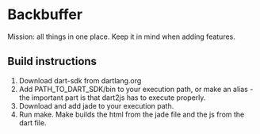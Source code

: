 # Backbuffer
Mission: all things in one place. Keep it in mind when adding features.

## Build instructions
1. Download dart-sdk from dartlang.org
2. Add PATH_TO_DART_SDK/bin to your execution path, or make an alias - the 
important part is that dart2js has to execute properly.
3. Download and add jade to your execution path.
4. Run make. Make builds the html from the jade file and the js from the dart
file.
